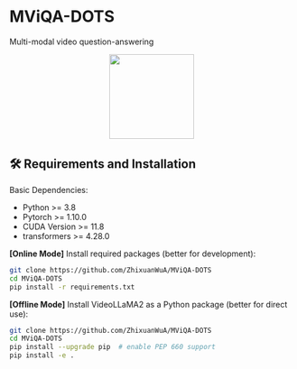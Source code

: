 # MViQA-DOTS
Multi-modal video question-answering
<p align="center">
    <img src="https://github.com/ZhixuanWuA/MViQA-DOTS/blob/main/ICONS.png" width="150" style="margin-bottom: 0.2;"/>
<p>


## 🛠️ Requirements and Installation
Basic Dependencies:
* Python >= 3.8
* Pytorch >= 1.10.0
* CUDA Version >= 11.8
* transformers >= 4.28.0

**[Online Mode]** Install required packages (better for development):
```bash
git clone https://github.com/ZhixuanWuA/MViQA-DOTS
cd MViQA-DOTS
pip install -r requirements.txt
```

**[Offline Mode]** Install VideoLLaMA2 as a Python package (better for direct use):
```bash
git clone https://github.com/ZhixuanWuA/MViQA-DOTS
cd MViQA-DOTS
pip install --upgrade pip  # enable PEP 660 support
pip install -e .
```
